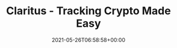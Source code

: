 ---
date: 2021-05-26T06:58:58+00:00
styleSource: scss/crypto-lp.scss
sitemapExclude: true

url: /lp/crypto-tracking
type: lp
layout: crypto-tracking
content_class: landing-page home home-crypto

title: Claritus - Tracking Crypto Made Easy
heroTitle: Tracking <span class="is-green">Crypto</span> Made Easy
Description: It’s never been easier to track your Crypto. With Claritus you can track all your currencies, assets and investments in one place.
thumbnail: /images/section-hero-crypto.png
heroText: It’s never been easier to track your Crypto. With Claritus you can track all your currencies, assets and investments in one place.
heroImg: /images/section-hero-crypto.png

section1Title: Automated Tracking
section1Text: With real time data from all major wallets and exchanges, it’s never been easier to automatically keep track of your crypto assets.
section1Img: /images/section-1-crypto.png
section1ImgLazy: /images/section-1-crypto-min.png

section2Title: Manual Coin Tracking
section2Text: With more than 6,000 cryptocurrencies you can manually track your returns for one or all of your coins under one roof.
section2Img: /images/section-2-crypto.png
section2ImgLazy: /images/section-2-crypto-min.png

section3Title: Nurture and Grow
section3Text: Increase your wealth by uploading your investment history and measuring your portfolio's performance over time easily and accurately.
section3Img: /images/section-3-crypto.png
section3ImgLazy: /images/section-3-crypto-min.png

section4Title: All in One Place
section4Text: Aggregate the same coin in multiple locations in a single crypto portfolio so that you can clearly see your diversification, crypto returns and more.
section4Img: /images/section-4-crypto.png
section4ImgLazy: /images/section-4-crypto-min.png

section5Title: Latest Blog Posts

section6Title: Clear & Concise
section6Text: At Claritus, we believe that you should have a clear, and understandable view of your assets and investments - without requiring a Master’s degree in Finance!
section6Img: /images/clear-concise-crypto.svg
section6ImgLazy: /images/clear-concise-crypto-min.png

section7Title: Tracked Assets
assetsValue: <b>$2.2</b> Billion
trackedAssets: <b>15,000</b> Assets

section8Title: What our early adopters are saying about us...
testimonials:
    - title: fantastic! The app is really well designed, loads very fast and I really appreciate the subtle details that have been included. I'm very happy to have found it.
      author: Richard F.
    - title: I really like using Claritus to keep track of all my assets and liabilities.
      author: Andress T.
    - title: I'm really excited to switch to Claritus as my primary tool and replace my old spreadsheet.
      author: Mike M.

section9Title: Privacy and Security Guaranteed
section9Text: We know your privacy and security are of the utmost importance to you, which is why we are committed to the highest standards of data security and encryption. With Claritus, you know your data is <span class="is-underline">for your eyes only</span>.
section9Img: /images/section-5.jpg
section9ImgLazy: /images/section-5-min.jpg
---